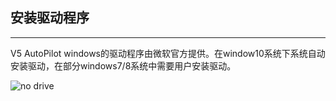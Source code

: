 ## 安装驱动程序

---

V5 AutoPilot windows的驱动程序由微软官方提供。在window10系统下系统自动安装驱动，在部分windows7/8系统中需要用户安装驱动。

![no drive](../../assets/no_drive.jpg)


